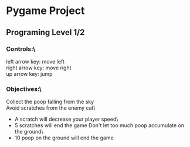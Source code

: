 # Pygame Project
## Programing Level 1/2
### Controls:\
left arrow key: move left\
right arrow key: move right\
up arrow key: jump

### Objectives:\
Collect the poop falling from the sky\
Avoid scratches from the enemy cat\
- A scratch will decrease your player speed\
- 5 scratches will end the game
Don't let too much poop accumulate on the ground\
- 10 poop on the ground will end the game
    

